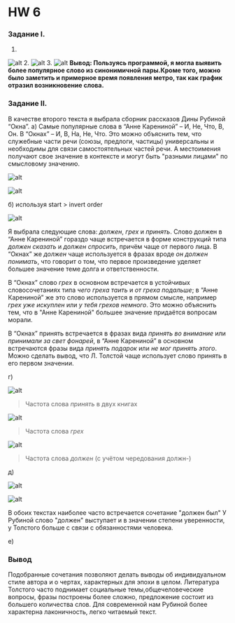 # HW 6
### Задание I.
1.
![alt](imgs/img1.png)
2.
![alt](imgs/img2.png)
3.
![alt](imgs/img3.png)
**Вывод: Пользуясь программой, я могла выявить более популярное слово из синонимичной пары.Кроме того, можно было заметить и примерное время появления метро, так как график отразил возникновение слова.** 

### Задание II. 
В качестве второго текста я выбрала сборник рассказов Дины Рубиной “Окна”.
а) Самые популярные слова в “Анне Карениной” – И, Не, Что, В, Он. В “Окнах” – И,  В, На, Не, Что. Это можно объяснить тем, что служебные части речи (союзы, предлоги, частицы) универсальны и необходимы для связи самостоятельных частей речи. А местоимения получают свое значение в контексте и могут быть "разными лицами" по смысловому значению.

![alt](imgs/img4.png)

![alt](imgs/img5.png)

б) используя start > invert order

![alt](imgs/img6.png)

Я выбрала следующие слова: _должен_, _грех_ и _принять_.
Слово должен в “Анне Карениной” гораздо чаще встречается в форме конструкций типа _должен сказать_ и _должен спросить_, причём чаще от первого лица. В “Окнах” же _должен_ чаще используется в фразах вроде _он должен понимать_, что говорит о том, что первое произведение уделяет большее значение теме долга и ответственности. 

В “Окнах” слово _грех_ в основном встречается в устойчивых словосочетаниях типа _чего греха таить_ и _от греха подальше_; в “Анне Карениной” же это слово используется в прямом смысле, например _грех уже искуплен_ или _у тебя грехов немного_. Это можно объяснить тем, что в "Анне Карениной" большее значение придаётся вопросам морали.

В “Окнах” принять встречается в фразах вида _принять во внимание_ или _принимали за свет фонарей_, в “Анне Карениной” в основном встречаются фразы вида _принять подарок_ или _не мог принять этого_. Можно сделать вывод, что Л. Толстой чаще использует слово принять в его первом значении.

г)

![alt](imgs/img7.png)
> Частота слова _принять_ в двух книгах

![alt](imgs/img8.png)
> Частота слова _грех_

![alt](imgs/img9.png)
> Частота слова _должен_ (с учётом чередования должн-)


д)

![alt](imgs/img10.png)

![alt](imgs/img11.png)

В обоих текстах наиболее часто встречается сочетание "должен был" У Рубиной слово "должен" выступает и в значении степени уверенности, у Толстого больше с связи с обязанностями человека.

е)
### Вывод
Подобранные сочетания позволяют делать выводы об индивидуальном стиле автора и о чертах, характерных для эпохи в целом. Литература Толстого часто поднимает социальные темы,общечеловеческие вопросы, фразы построены более сложно, предложение состоит из большего количества слов. Для современной нам Рубиной более характерна лаконичность, легко читаемый текст.
